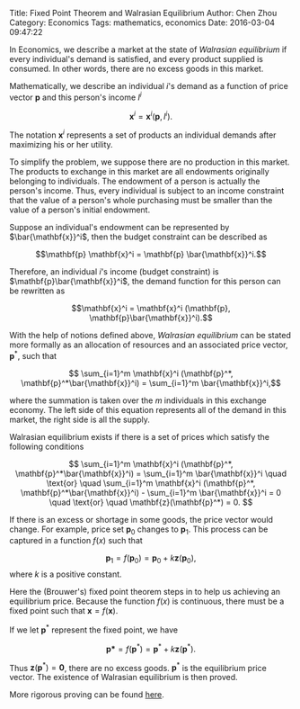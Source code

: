 Title: Fixed Point Theorem and Walrasian Equilibrium
Author: Chen Zhou
Category: Economics
Tags: mathematics, economics
Date: 2016-03-04 09:47:22

In Economics, we describe a market at the state of *Walrasian
equilibrium* if every individual's demand is satisfied, and every
product supplied is consumed. In other words, there are no excess
goods in this market.

Mathematically, we describe an individual $i$'s demand as a
function of price vector $\mathbf{p}$ and this person's income $I^i$

$$\mathbf{x}^i = \mathbf{x}^i (\mathbf{p}, I^i).$$

The notation $\mathbf{x}^i$ represents a set of products an individual
demands after maximizing his or her utility.

To simplify the problem, we suppose there are no production in this
market. The products to exchange in this market are all endowments
originally belonging to individuals. The endowment of a person is
actually the person's income. Thus, every individual is subject to an
income constraint that the value of a person's whole purchasing must be
smaller than the value of a person's initial endowment.

Suppose an individual's endowment can be represented by
$\bar{\mathbf{x}}^i$, then the budget constraint can be described as

$$\mathbf{p} \mathbf{x}^i = \mathbf{p} \bar{\mathbf{x}}^i.$$

Therefore, an individual $i$'s income (budget constraint) is
$\mathbf{p}\bar{\mathbf{x}}^i$, the demand function for this person
can be rewritten as

$$\mathbf{x}^i = \mathbf{x}^i (\mathbf{p}, \mathbf{p}\bar{\mathbf{x}}^i).$$

With the help of notions defined above, *Walrasian equilibrium* can be
stated more formally as an allocation of resources and an associated
price vector, $\mathbf{p}^*$, such that

$$ \sum_{i=1}^m \mathbf{x}^i (\mathbf{p}^*, \mathbf{p}^*\bar{\mathbf{x}}^i)
	=
	\sum_{i=1}^m \bar{\mathbf{x}}^i,$$

where the summation is taken over the $m$ individuals in this exchange
economy. The left side of this equation represents all of the demand
in this market, the right side is all the supply.

Walrasian equilibrium exists if there is a set of prices which satisfy
the following conditions

$$ \sum_{i=1}^m \mathbf{x}^i (\mathbf{p}^*, \mathbf{p}^*\bar{\mathbf{x}}^i)
	=
	\sum_{i=1}^m \bar{\mathbf{x}}^i
	\quad \text{or} \quad
	\sum_{i=1}^m \mathbf{x}^i (\mathbf{p}^*, \mathbf{p}^*\bar{\mathbf{x}}^i)
	-
	\sum_{i=1}^m \bar{\mathbf{x}}^i = 0
	\quad \text{or} \quad
	\mathbf{z}(\mathbf{p}^*) = 0.
$$

If there is an excess or shortage in some goods, the price vector
would change. For example, price set $\mathbf{p}_0$ changes to
$\mathbf{p}_1$. This process can be captured in a function $f(x)$ such
that

$$\mathbf{p}_1 = f(\mathbf{p}_0) = \mathbf{p}_0 + k \mathbf{z}(\mathbf{p}_0),$$
where $k$ is a positive constant.

Here the (Brouwer's) fixed point theorem steps in to help us achieving an
equilibrium price. Because the function $f(x)$ is continuous, there
must be a fixed point such that $\mathbf{x} = f(\mathbf{x})$.

If we let $\mathbf{p}^*$ represent the fixed point, we have

$$\mathbf{p*} = f(\mathbf{p}^*) = \mathbf{p}^* +
k\mathbf{z}(\mathbf{p}^*).$$

Thus $\mathbf{z}(\mathbf{p}^*) = \mathbf{0}$, there are no excess
goods. $\mathbf{p}^*$ is the equilibrium price vector. The existence
of Walrasian equilibrium is then proved.

More rigorous proving can be found [here](https://en.wikipedia.org/wiki/Walras'_law).
